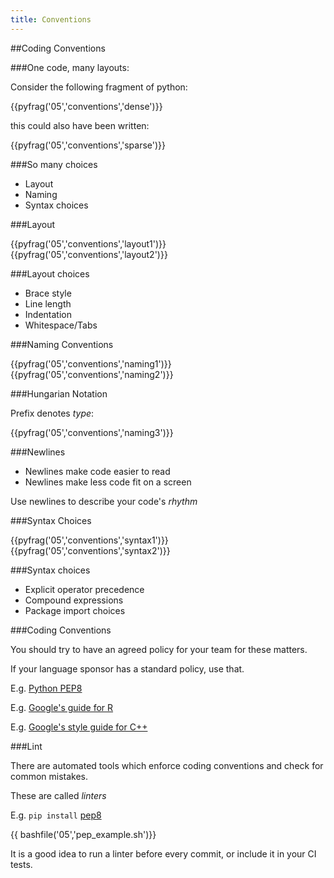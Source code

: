 ```yaml
---
title: Conventions
---
```


##Coding Conventions

###One code, many layouts:

Consider the following fragment of python:

{{pyfrag('05','conventions','dense')}}

this could also have been written:

{{pyfrag('05','conventions','sparse')}}

###So many choices

* Layout
* Naming
* Syntax choices

###Layout

{{pyfrag('05','conventions','layout1')}}
{{pyfrag('05','conventions','layout2')}}

###Layout choices

* Brace style
* Line length
* Indentation
* Whitespace/Tabs

###Naming Conventions

{{pyfrag('05','conventions','naming1')}}
{{pyfrag('05','conventions','naming2')}}

###Hungarian Notation

Prefix denotes *type*:

{{pyfrag('05','conventions','naming3')}}

###Newlines

* Newlines make code easier to read
* Newlines make less code fit on a screen

Use newlines to describe your code's *rhythm*

###Syntax Choices

{{pyfrag('05','conventions','syntax1')}}
{{pyfrag('05','conventions','syntax2')}}

###Syntax choices

* Explicit operator precedence
* Compound expressions
* Package import choices

###Coding Conventions

You should try to have an agreed policy for your team for these matters.

If your language sponsor has a standard policy, use that.

E.g. [Python PEP8](http://legacy.python.org/dev/peps/pep-0008/)

E.g. [Google's guide for R](https://google-styleguide.googlecode.com/svn/trunk/Rguide.xml)

E.g. [Google's style guide for C++](http://google-styleguide.googlecode.com/svn/trunk/cppguide.xml)

###Lint

There are automated tools which enforce coding conventions and check for common mistakes.

These are called *linters*

E.g. `pip install` [pep8](https://pypi.python.org/pypi/pep8)

{{ bashfile('05','pep_example.sh')}}

It is a good idea to run a linter before every commit, or include it in your CI tests.
